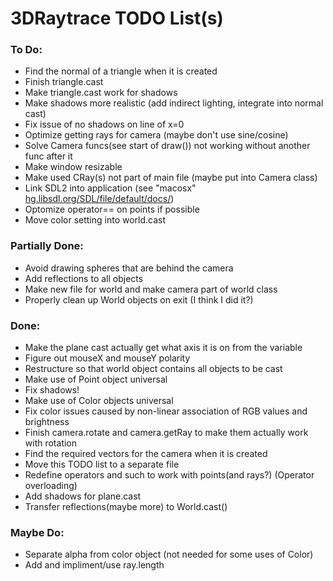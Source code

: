 # 3DRaytrace TODO List(s)

### To Do:

<!-- - classes.cpp line 182: add position to ball shadow casting(??) -->
- Find the normal of a triangle when it is created
- Finish triangle.cast
- Make triangle.cast work for shadows
- Make shadows more realistic (add indirect lighting, integrate into normal cast)
- Fix issue of no shadows on line of x=0
- Optimize getting rays for camera (maybe don't use sine/cosine)
- Solve Camera funcs(see start of draw()) not working without another func after it
- Make window resizable
- Make used CRay(s) not part of main file (maybe put into Camera class)
- Link SDL2 into application (see "macosx" [hg.libsdl.org/SDL/file/default/docs/](http://hg.libsdl.org/SDL/file/default/docs/))
- Optomize operator== on points if possible
- Move color setting into world.cast

### Partially Done:

- Avoid drawing spheres that are behind the camera
- Add reflections to all objects
- Make new file for world and make camera part of world class
- Properly clean up World objects on exit (I think I did it?)

### Done:

- Make the plane cast actually get what axis it is on from the variable
- Figure out mouseX and mouseY polarity
- Restructure so that world object contains all objects to be cast
- Make use of Point object universal
- Fix shadows!
- Make use of Color objects universal
- Fix color issues caused by non-linear association of RGB values and brightness
- Finish camera.rotate and camera.getRay to make them actually work with rotation
- Find the required vectors for the camera when it is created
- Move this TODO list to a separate file
- Redefine operators and such to work with points(and rays?) (Operator overloading)
- Add shadows for plane.cast
- Transfer reflections(maybe more) to World.cast()

### Maybe Do:

- Separate alpha from color object (not needed for some uses of Color)
- Add and impliment/use ray.length


